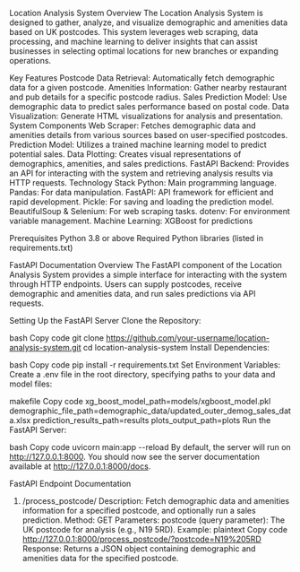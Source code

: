 Location Analysis System
Overview
The Location Analysis System is designed to gather, analyze, and visualize demographic and amenities data based on UK postcodes. This system leverages web scraping, data processing, and machine learning to deliver insights that can assist businesses in selecting optimal locations for new branches or expanding operations.

Key Features
Postcode Data Retrieval: Automatically fetch demographic data for a given postcode.
Amenities Information: Gather nearby restaurant and pub details for a specific postcode radius.
Sales Prediction Model: Use demographic data to predict sales performance based on postal code.
Data Visualization: Generate HTML visualizations for analysis and presentation.
System Components
Web Scraper: Fetches demographic data and amenities details from various sources based on user-specified postcodes.
Prediction Model: Utilizes a trained machine learning model to predict potential sales.
Data Plotting: Creates visual representations of demographics, amenities, and sales predictions.
FastAPI Backend: Provides an API for interacting with the system and retrieving analysis results via HTTP requests.
Technology Stack
Python: Main programming language.
Pandas: For data manipulation.
FastAPI: API framework for efficient and rapid development.
Pickle: For saving and loading the prediction model.
BeautifulSoup & Selenium: For web scraping tasks.
dotenv: For environment variable management.
Machine Learning: XGBoost for predictions

Prerequisites
Python 3.8 or above
Required Python libraries (listed in requirements.txt)

FastAPI Documentation
Overview
The FastAPI component of the Location Analysis System provides a simple interface for interacting with the system through HTTP endpoints. Users can supply postcodes, receive demographic and amenities data, and run sales predictions via API requests.

Setting Up the FastAPI Server
Clone the Repository:

bash
Copy code
git clone https://github.com/your-username/location-analysis-system.git
cd location-analysis-system
Install Dependencies:

bash
Copy code
pip install -r requirements.txt
Set Environment Variables: Create a .env file in the root directory, specifying paths to your data and model files:

makefile
Copy code
xg_boost_model_path=models/xgboost_model.pkl
demographic_file_path=demographic_data/updated_outer_demog_sales_data.xlsx
prediction_results_path=results
plots_output_path=plots
Run the FastAPI Server:

bash
Copy code
uvicorn main:app --reload
By default, the server will run on http://127.0.0.1:8000. You should now see the server documentation available at http://127.0.0.1:8000/docs.

FastAPI Endpoint Documentation
1. /process_postcode/
Description: Fetch demographic data and amenities information for a specified postcode, and optionally run a sales prediction.
Method: GET
Parameters:
postcode (query parameter): The UK postcode for analysis (e.g., N19 5RD).
Example:
plaintext
Copy code
http://127.0.0.1:8000/process_postcode/?postcode=N19%205RD
Response:
Returns a JSON object containing demographic and amenities data for the specified postcode.